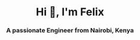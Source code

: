 <h1 align="center">Hi 👋, I'm Felix</h1>
<h3 align="center">A passionate Engineer from Nairobi, Kenya</h3>

